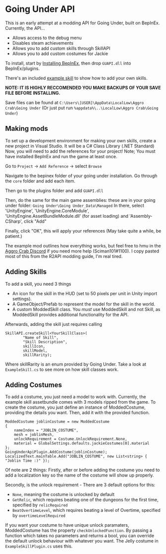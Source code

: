 # Going Under API

This is an early attempt at a modding API for Going Under, built on BepInEx. Currently, the API...
- Allows access to the debug menu
- Disables steam achievements
- Allows you to add custom skills through SkillAPI
- Allows you to add custom costumes for Jackie

To install, start by [Installing BepInEx](https://bepinex.github.io/bepinex_docs/v5.0/articles/user_guide/installation.html), then drop `GUAPI.dll` into BepInEx/plugins.

There's an included [example skill](https://github.com/Sciman101/GUModding/blob/main/ExampleSkill/ExampleSkillPlugin.cs) to show how to add your own skills.

**NOTE: IT IS HIGHLY RECCOMENDED YOU MAKE BACKUPS OF YOUR SAVE FILE BEFORE INSTALLING.**

Save files can be found at `C:\Users\[USER]\AppData\LocalLow\Aggro Crab\Going Under` (Or just put run `%appdata%\..\LocalLow\Aggro Crab\Going Under`)

## Making mods
To set up a development environment for making your own skills, create a new project in Visual Studio. It will be a C# Class Library (.NET Standard)
Now, you will need to add the references for your project! Note; You must have installed BepInEx and run the game at least once.

Go to `Project` -> `Add Reference` -> select `Browse`

Navigate to the bepinex folder of your going under installation. Go through the `core` folder and add each item.

Then go to the plugins folder and add `GUAPI.dll`

Then, do the same for the main game assemblies: these are in your going under folder: `Going Under\Going Under_Data\Managed` In there, select 'UnityEngine', 'UnityEngine.CoreModule', 'UnityEngine.AssetBundleModule.dll' (for asset loading) and 'Assembly-CSharp', click "Add"

Finally, click "OK", this will apply your references (May take quite a while, be patient.)

The example mod outlines how everything works, but feel free to hmu in the [Aggro Crab Discord](https://discord.com/invite/aggrocrab) if you need more help (Sciman101#1100). I copy pasted most of this from the R2API modding guide, I'm real tired.

## Adding Skills
To add a skill, you need 3 things
- An icon for the skill in the HUD (set to 50 pixels per unit in Unity import settings).
- A GameObject/Prefab to represent the model for the skill in the world.
- A custom ModdedSkill class. You _must_ use ModdedSkill and not Skill, as ModdedSkill provides additional functionality for the API.

Afterwards, adding the skill just requires calling

    SkillAPI.createSkill<YourSkillClass>(
            "Name of Skill",
            "Skill Description",
            skillIcon,
            skillModel,
            skillRarity);

Where skillRarity is an enum provided by Going Under. Take a look at `ExampleSkill.cs` to see more on how skill classes work.

## Adding Costumes
To add a costume, you just need a model to work with. Currently, the example skill assetbundle comes with 3 models ripped from the game.
To create the costume, you just define an instance of ModdedCostume, providing the details you want. Then, add it with the provided function.

    ModdedCostume joblinCostume = new ModdedCostume
    {
        nameIndex = "JOBLIN_COSTUME",
        mesh = joblinMesh,
        unlockRequirement = Costume.UnlockRequirement.None,
        material = GlobalSettings.defaults.jackieCostumes[0].material
    };
    GoingUnderApiPlugin.AddCostume(joblinCostume);
    LocalizedText.mainTable.Add("JOBLIN_COSTUME", new List<string> { "Joblin Time :)" });

Of note are 2 things: Firstly, after or before adding the costume you need to add a localization key so the name of the costume will show up properly.  

Secondly, is the unlock requirement - There are 3 default options for this:
- `None`, meaning the costume is unlocked by default
- `GetRelic`, which requires beating one of the dungeons for the first time, specified by `relicRequired`
- `BeatOvertimeLevel`, which requires beating a level of Overtime, specified by `overtimeLevelRequired`

If you want your costume to have unique unlock paramaters, ModdedCostume has the property `checkUnlockedFunction`. By passing a function which takes no parameters and returns a bool, you can override the default unlock behaviour with whatever you want. The Jelly costume in `ExampleSkillPlugin.cs` uses this.
